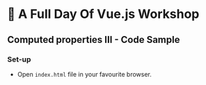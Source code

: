 # 💪 A Full Day Of Vue.js Workshop

## Computed properties III - Code Sample

### Set-up

- Open `index.html` file in your favourite browser.
